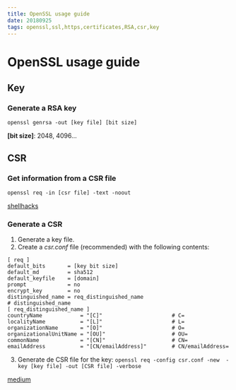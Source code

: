 ```yaml
---
title: OpenSSL usage guide
date: 20180925
tags: openssl,ssl,https,certificates,RSA,csr,key
---
```


# OpenSSL usage guide

## Key

### Generate a RSA key

`openssl genrsa -out [key file] [bit size]`

**[bit size]**: 2048, 4096...

## CSR

### Get information from a CSR file

`openssl req -in [csr file] -text -noout`

[shellhacks](https://www.shellhacks.com/decode-csr/)

### Generate a CSR

1. Generate a key file.
2. Create a *csr.conf* file (recommended) with the following contents:

```
[ req ]
default_bits       = [key bit size]
default_md         = sha512
default_keyfile    = [domain]
prompt             = no
encrypt_key        = no
distinguished_name = req_distinguished_name
# distinguished_name
[ req_distinguished_name ]
countryName            = "[C]"                     	# C=
localityName           = "[L]"                 		# L=
organizationName       = "[O]"             			# O=
organizationalUnitName = "[OU]"            			# OU=
commonName             = "[CN]"           			# CN=
emailAddress           = "[CN/emailAddress]"		# CN/emailAddress=
```
3. Generate de CSR file for the key:
`openssl req -config csr.conf -new  -key [key file] -out [CSR file] -verbose`

[medium](https://medium.com/curiouscaloo/how-to-generate-a-wildcard-cert-csr-with-a-config-file-for-openssl-8a6613ab342f)
